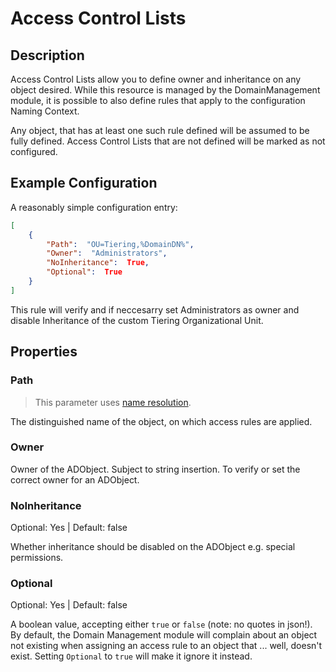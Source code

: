 ﻿# Access Control Lists

## Description

Access Control Lists allow you to define owner and inheritance on any object desired. While this resource is managed by the DomainManagement module, it is possible to also define rules that apply to the configuration Naming Context.

Any object, that has at least one such rule defined will be assumed to be fully defined. Access Control Lists that are not defined will be marked as not configured.

## Example Configuration

A reasonably simple configuration entry:

```json
[
    {
        "Path":  "OU=Tiering,%DomainDN%",
        "Owner":  "Administrators",
        "NoInheritance":  True,
        "Optional":  True
    }
]
```

This rule will verify and if neccesarry set Administrators as owner and disable Inheritance of the custom Tiering Organizational Unit.

## Properties

### Path

> This parameter uses [name resolution](../../advanced/name-mapping.html).

The distinguished name of the object, on which access rules are applied.

### Owner

Owner of the ADObject. Subject to string insertion. To verify or set the correct owner for an ADObject. 

### NoInheritance

Optional: Yes | Default: false

Whether inheritance should be disabled on the ADObject e.g. special permissions.

### Optional

Optional: Yes | Default: false

A boolean value, accepting either `true` or `false` (note: no quotes in json!).
By default, the Domain Management module will complain about an object not existing when assigning an access rule to an object that ... well, doesn't exist.
Setting `Optional` to `true` will make it ignore it instead.